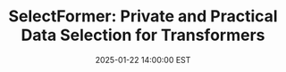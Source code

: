 ---
title:          "SelectFormer: Private and Practical Data Selection for Transformers"
date:           2025-01-22 14:00:00 EST
selected:       true
pub:            "The Thirteenth International Conference on Learning Representations (ICLR)"
pub_date:       "2025"
# abstract: >-
#   Cover image is a photo by Thomas Renaud on Unsplash. The abstract of the publication is meant to be a TLDR (very brief summary with 1~2 sentences) of your paper.
cover:          /assets/images/covers/iclr.png
authors:
- Xu Ouyang
- Felix Xiaozhu Lin
- Yangfeng Ji
links:
  Paper: https://openreview.net/pdf?id=2cF3f9t31y
---